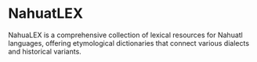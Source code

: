 # NahuatLEX
NahuaLEX is a comprehensive collection of lexical resources for Nahuatl languages, offering etymological dictionaries that connect various dialects and historical variants. 
